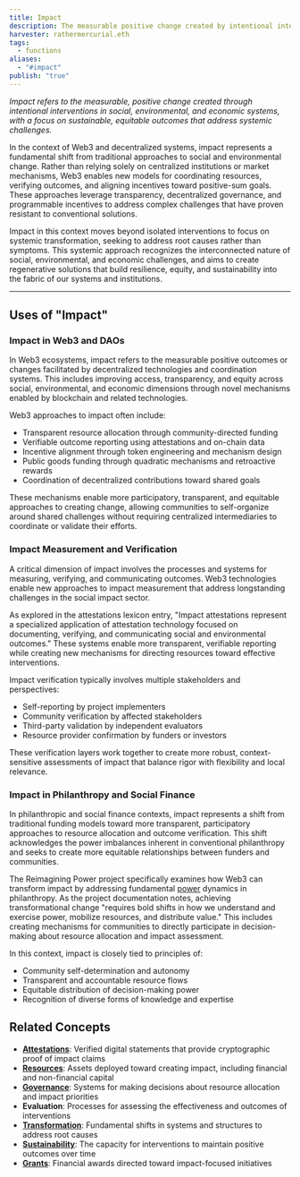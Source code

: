 ```yaml
---
title: Impact
description: The measurable positive change created by intentional interventions in social, environmental, and economic systems through decentralized technologies and coordination.
harvester: rathermercurial.eth
tags:
  - functions
aliases:
  - "#impact"
publish: "true"
---
```


*Impact refers to the measurable, positive change created through intentional interventions in social, environmental, and economic systems, with a focus on sustainable, equitable outcomes that address systemic challenges.*

In the context of Web3 and decentralized systems, impact represents a fundamental shift from traditional approaches to social and environmental change. Rather than relying solely on centralized institutions or market mechanisms, Web3 enables new models for coordinating resources, verifying outcomes, and aligning incentives toward positive-sum goals. These approaches leverage transparency, decentralized governance, and programmable incentives to address complex challenges that have proven resistant to conventional solutions.

Impact in this context moves beyond isolated interventions to focus on systemic transformation, seeking to address root causes rather than symptoms. This systemic approach recognizes the interconnected nature of social, environmental, and economic challenges, and aims to create regenerative solutions that build resilience, equity, and sustainability into the fabric of our systems and institutions.

---

## Uses of "Impact"

### Impact in Web3 and DAOs

In Web3 ecosystems, impact refers to the measurable positive outcomes or changes facilitated by decentralized technologies and coordination systems. This includes improving access, transparency, and equity across social, environmental, and economic dimensions through novel mechanisms enabled by blockchain and related technologies.

Web3 approaches to impact often include:
- Transparent resource allocation through community-directed funding
- Verifiable outcome reporting using attestations and on-chain data
- Incentive alignment through token engineering and mechanism design
- Public goods funding through quadratic mechanisms and retroactive rewards
- Coordination of decentralized contributions toward shared goals

These mechanisms enable more participatory, transparent, and equitable approaches to creating change, allowing communities to self-organize around shared challenges without requiring centralized intermediaries to coordinate or validate their efforts.

### Impact Measurement and Verification

A critical dimension of impact involves the processes and systems for measuring, verifying, and communicating outcomes. Web3 technologies enable new approaches to impact measurement that address longstanding challenges in the social impact sector.

As explored in the attestations lexicon entry, "Impact attestations represent a specialized application of attestation technology focused on documenting, verifying, and communicating social and environmental outcomes." These systems enable more transparent, verifiable reporting while creating new mechanisms for directing resources toward effective interventions.

Impact verification typically involves multiple stakeholders and perspectives:
- Self-reporting by project implementers
- Community verification by affected stakeholders
- Third-party validation by independent evaluators
- Resource provider confirmation by funders or investors

These verification layers work together to create more robust, context-sensitive assessments of impact that balance rigor with flexibility and local relevance.

### Impact in Philanthropy and Social Finance

In philanthropic and social finance contexts, impact represents a shift from traditional funding models toward more transparent, participatory approaches to resource allocation and outcome verification. This shift acknowledges the power imbalances inherent in conventional philanthropy and seeks to create more equitable relationships between funders and communities.

The Reimagining Power project specifically examines how Web3 can transform impact by addressing fundamental [power](tags/power.md) dynamics in philanthropy. As the project documentation notes, achieving transformational change "requires bold shifts in how we understand and exercise power, mobilize resources, and distribute value." This includes creating mechanisms for communities to directly participate in decision-making about resource allocation and impact assessment.

In this context, impact is closely tied to principles of:
- Community self-determination and autonomy
- Transparent and accountable resource flows
- Equitable distribution of decision-making power
- Recognition of diverse forms of knowledge and expertise

## Related Concepts

- **[Attestations](tags/attestations.md)**: Verified digital statements that provide cryptographic proof of impact claims
- **[Resources](tags/resources.md)**: Assets deployed toward creating impact, including financial and non-financial capital
- **[Governance](tags/governance.md)**: Systems for making decisions about resource allocation and impact priorities
- **Evaluation**: Processes for assessing the effectiveness and outcomes of interventions
- **[Transformation](tags/transformation.md)**: Fundamental shifts in systems and structures to address root causes
- **[Sustainability](tags/sustainability.md)**: The capacity for interventions to maintain positive outcomes over time
- **[Grants](tags/grants.md)**: Financial awards directed toward impact-focused initiatives